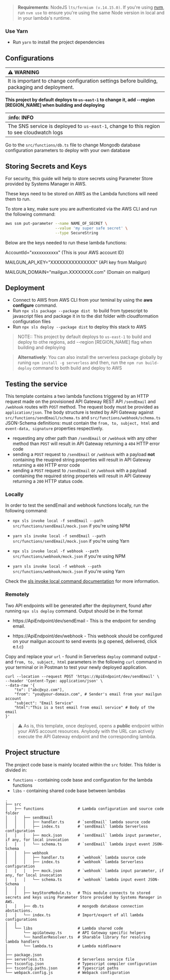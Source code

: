 

> **Requirements**: NodeJS `lts/fermium (v.14.15.0)`. If you're using [nvm](https://github.com/nvm-sh/nvm), run `nvm use` to ensure you're using the same Node version in local and in your lambda's runtime.


### Use Yarn

- Run `yarn` to install the project dependencies

## Configurations

| :warning: WARNING                                                                           |
| :------------------------------------------------------------------------------------------ |
| It is important to change configuration settings before building, packaging and deployment. |

**This project by default deploys to `us-east-1` to change it, add --region [REGION_NAME] when building and deploying**

| :info: INFO                                                                              |
| :--------------------------------------------------------------------------------------- |
| The SNS service is deployed to `us-east-1`, change to this region to see cloudwatch logs |

Go to the `src/functions/db.ts` file to change Mongodb database configuration parameters to deploy with your own database

## Storing Secrets and Keys

For security, this guide will help to store secrets using Parameter Store provided by Systems Manager in AWS.

These keys need to be stored on AWS as the Lambda functions will need them to run.

To store a key, make sure you are authenticated via the AWS CLI and run the following command:

```bash
aws ssm put-parameter --name NAME_OF_SECRET \
                      --value 'my super safe secret' \
                      --type SecureString
```

Below are the keys needed to run these lambda functions:

AccountId="xxxxxxxxxxx" (This is your AWS account ID)

MAILGUN_API_KEY="XXXXXXXXXXXXXXX" (API key from Mailgun)

MAILGUN_DOMAIN="mailgun.XXXXXXXX.com" (Domain on mailgun)

## Deployment

- Connect to AWS from AWS CLI from your teminal by using the **aws configure** command.
- Run `npx sls package --package dist ` to build from typescript to javascript files and package it in to the dist folder with cloudformation configuration files
- Run `npx sls deploy --package dist` to deploy this stack to AWS

> NOTE:: This project by default deploys to `us-east-1` to build and deploy to othe regions, add --region [REGION_NAME] flag when building and deploying

> **Alternatively**: You can also install the serverless package globally by runing `npm install -g serverless`
> and then, run the `npm run build-deploy` command to both build and deploy to AWS

## Testing the service

This template contains a two lambda functions triggered by an HTTP request made
on the provisioned API Gateway REST API `/sendEmail` and `/webhook` routes with `POST`
method. The request body must be provided as `application/json`. The body
structure is tested by API Gateway against `src/functions/sendEmail/schema.ts`
and `src/functions/webhook/schema.ts`
JSON-Schema definitions: must contain the `from, to, subject, html` and
`event-data, signature` properties respectively.

- requesting any other path than `/sendEmail` or `/webhook` with any other method than `POST` will result in API Gateway returning a `404` HTTP error code
- sending a `POST` request to `/sendEmail` or `/webhook` with a payload **not**
  containing the reuqired string properties will result in API Gateway
  returning a `400` HTTP error code
- sending a `POST` request to `/sendEmail` or `/webhook` with a payload
  containing the required string properteis will result in API Gateway
  returning a `200` HTTP status code.

### Locally

In order to test the sendEmail and webhook functions locally, run the following command:

- `npx sls invoke local -f sendEmail --path src/functions/sendEmail/mock.json` if you're using NPM
- `yarn sls invoke local -f sendEmail --path src/functions/sendEmail/mock.json`
  if you're using Yarn

- `npx sls invoke local -f webhook --path src/functions/webhook/mock.json` if you're using NPM
- `yarn sls invoke local -f webhook --path src/functions/webhook/mock.json`
  if you're using Yarn

Check the [sls invoke local command documentation](https://www.serverless.com/framework/docs/providers/aws/cli-reference/invoke-local/) for more information.

### Remotely

Two API endpoints will be generated after the deployment, found after running `npx sls deploy` command. Output should be in the format

- https://ApiEndpoint/dev/sendEmail - This is the endpoint for sending email.

- https://ApiEndpoint/dev/webhook - This webhook should be configured on your mailgun account to send events (e.g opened, delivered, click e.t.c)

Copy and replace your `url` - found in Serverless `deploy` command output - and `from, to, subject, html` parameters in the following `curl` command in your terminal or in Postman to test your newly deployed application.

```
curl --location --request POST 'https://ApiEndpoint/dev/sendEmail' \
--header 'Content-Type: application/json' \
--data-raw '{
    "to": ["abc@xyz.com"],
    "from": "you@your-domain.com", # Sender's email from your mailgun account
    "subject": "Email Service"
    "html":"This is a test email from email service" # Body of the email
}'
```

> :warning: As is, this template, once deployed, opens a **public** endpoint within your AWS account resources. Anybody with the URL can actively execute the API Gateway endpoint and the corresponding lambda.

## Project structure

The project code base is mainly located within the `src` folder. This folder is divided in:

- `functions` - containing code base and configuration for the lambda functions
- `libs` - containing shared code base between lambdas

```
.
├── src
│   ├── functions               # Lambda configuration and source code folder
│   │   ├── sendEmail
│   │   │   ├── handler.ts      # `sendEmail` lambda source code
│   │   │   ├── index.ts        # `sendEmail` lambda Serverless configuration
│   │   │   ├── mock.json       # `sendEmail` lambda input parameter, if any, for local invocation
│   │   │   └── schema.ts       # `sendEmail` lambda input event JSON-Schema
│   │   ├── webhook
│   │   │   ├── handler.ts      # `webhook` lambda source code
│   │   │   ├── index.ts        # `webhook` lambda Serverless configuration
│   │   │   ├── mock.json       # `webhook` lambda input parameter, if any, for local invocation
│   │   │   └── schema.ts       # `webhook` lambda input event JSON-Schema
│   │   │
│   │   ├── keyStoreModule.ts   # This module connects to stored secrets and keys using Parameter Store provided by Systems Manager in AWS.
│   │   ├── db.ts               # mongodb database connection abstactions.
│   │   └── index.ts            # Import/export of all lambda configurations
│   │
│   └── libs                    # Lambda shared code
│       └── apiGateway.ts       # API Gateway specific helpers
│       └── handlerResolver.ts  # Sharable library for resolving lambda handlers
│       └── lambda.ts           # Lambda middleware
│
├── package.json
├── serverless.ts               # Serverless service file
├── tsconfig.json               # Typescript compiler configuration
├── tsconfig.paths.json         # Typescript paths
└── webpack.config.js           # Webpack configuration
```
